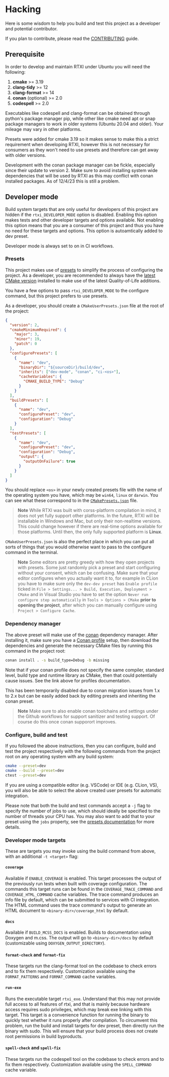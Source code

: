 # Hacking

Here is some wisdom to help you build and test this project as a developer and
potential contributor.

If you plan to contribute, please read the [CONTRIBUTING](CONTRIBUTING.md)
guide.

## Prerequisite

In order to develop and maintain RTXI under Ubuntu you will need the following:

1. **cmake** >= 3.19
2. **clang-tidy** >= 12
3. **clang-format** >= 14
4. **conan** (optional) >= 2.0
5. **codespell** >= 2.0

Executables like codespell and clang-format can be obtained through python's
package manager pip, while other like cmake need apt or snap package managers
to work in older systems (Ubuntu 20.04 and older). Your mileage may vary in 
other platforms.

Presets were added for cmake 3.19 so it makes sense to make this a strict
requirement when developing RTXI, however this is not necessary for consumers
as they won't need to use presets and therefore can get away with older versions.

Development with the conan package manager can be fickle, especially since their
update to version 2. Make sure to avoid installing system wide dependencies that will
be used by RTXI as this may conflict with conan installed packages. As of 12/4/23
this is still a problem.

## Developer mode

Build system targets that are only useful for developers of this project are
hidden if the `rtxi_DEVELOPER_MODE` option is disabled. Enabling this
option makes tests and other developer targets and options available. Not
enabling this option means that you are a consumer of this project and thus you
have no need for these targets and options. This option is autoamtically added to
dev preset.

Developer mode is always set to on in CI workflows.

### Presets

This project makes use of [presets][1] to simplify the process of configuring
the project. As a developer, you are recommended to always have the [latest
CMake version][2] installed to make use of the latest Quality-of-Life
additions.

You have a few options to pass `rtxi_DEVELOPER_MODE` to the configure
command, but this project prefers to use presets.

As a developer, you should create a `CMakeUserPresets.json` file at the root of
the project:

```json
{
  "version": 2,
  "cmakeMinimumRequired": {
    "major": 3,
    "minor": 19,
    "patch": 0
  },
  "configurePresets": [
    {
      "name": "dev",
      "binaryDir": "${sourceDir}/build/dev",
      "inherits": ["dev-mode", "conan", "ci-<os>"],
      "cacheVariables": {
        "CMAKE_BUILD_TYPE": "Debug"
      }
    }
  ],
  "buildPresets": [
    {
      "name": "dev",
      "configurePreset": "dev",
      "configuration": "Debug"
    }
  ],
  "testPresets": [
    {
      "name": "dev",
      "configurePreset": "dev",
      "configuration": "Debug",
      "output": {
        "outputOnFailure": true
      }
    }
  ]
}
```

You should replace `<os>` in your newly created presets file with the name of
the operating system you have, which may be `win64`, `linux` or `darwin`. You
can see what these correspond to in the
[`CMakePresets.json`](CMakePresets.json) file.

> **Note**
> While RTXI was built with corss-platform compilation in mind, it does not yet
> fully support other platforms. In the future, RTXI will be installable in 
> Windows and Mac, but only their non-realtime versions. This could change however
> if there are real-time options available for those platforms. Until then, the
> only fully supported platform is **Linux**.

`CMakeUserPresets.json` is also the perfect place in which you can put all
sorts of things that you would otherwise want to pass to the configure command
in the terminal.

> **Note**
> Some editors are pretty greedy with how they open projects with presets.
> Some just randomly pick a preset and start configuring without your consent,
> which can be confusing. Make sure that your editor configures when you
> actually want it to, for example in CLion you have to make sure only the
> `dev-dev preset` has `Enable profile` ticked in
> `File > Settings... > Build, Execution, Deployment > CMake` and in Visual
> Studio you have to set the option `Never run configure step automatically`
> in `Tools > Options > CMake` **prior to opening the project**, after which
> you can manually configure using `Project > Configure Cache`.

### Dependency manager

The above preset will make use of the [conan][conan] dependency manager. After
installing it, make sure you have a [Conan profile][profile] setup, then
download the dependencies and generate the necessary CMake files by running
this command in the project root:

```sh
conan install . -s build_type=Debug -b missing
```

Note that if your conan profile does not specify the same compiler, standard
level, build type and runtime library as CMake, then that could potentially
cause issues. See the link above for profiles documentation.

This has been temporarily disabled due to conan migration issues from 1.x to 2.x
but can be easily added back by editing presets and inheriting the conan preset.

> **Note**
> Make sure to also enable conan toolchains and settings under the Github workflows
> for support sanitizer and testing support. Of course do this once conan supporort
> improves.

[conan]: https://conan.io/
[profile]: https://docs.conan.io/2/reference/config_files/profiles.html

### Configure, build and test

If you followed the above instructions, then you can configure, build and test
the project respectively with the following commands from the project root on
any operating system with any build system:

```sh
cmake --preset=dev
cmake --build --preset=dev
ctest --preset=dev
```

If you are using a compatible editor (e.g. VSCode) or IDE (e.g. CLion, VS), you
will also be able to select the above created user presets for automatic
integration.

Please note that both the build and test commands accept a `-j` flag to specify
the number of jobs to use, which should ideally be specified to the number of
threads your CPU has. You may also want to add that to your preset using the
`jobs` property, see the [presets documentation][1] for more details.

### Developer mode targets

These are targets you may invoke using the build command from above, with an
additional `-t <target>` flag:

#### `coverage`

Available if `ENABLE_COVERAGE` is enabled. This target processes the output of
the previously run tests when built with coverage configuration. The commands
this target runs can be found in the `COVERAGE_TRACE_COMMAND` and
`COVERAGE_HTML_COMMAND` cache variables. The trace command produces an info
file by default, which can be submitted to services with CI integration. The
HTML command uses the trace command's output to generate an HTML document to
`<binary-dir>/coverage_html` by default.

#### `docs`

Available if `BUILD_MCSS_DOCS` is enabled. Builds to documentation using
Doxygen and m.css. The output will go to `<binary-dir>/docs` by default
(customizable using `DOXYGEN_OUTPUT_DIRECTORY`).

#### `format-check` and `format-fix`

These targets run the clang-format tool on the codebase to check errors and to
fix them respectively. Customization available using the `FORMAT_PATTERNS` and
`FORMAT_COMMAND` cache variables.

#### `run-exe`

Runs the executable target `rtxi_exe`. Understand that this may not
provide full access to all features of rtxi, and that is mainly because 
hardware access requires sudo privileges, which may break exe linking with 
this target. This target is a convenience function for running the binary
to quickly test whether it runs properly after compilation. To circumvent 
this problem, run the build and install targets for dev preset, then directly
run the binary with sudo. This will ensure that your build process does not 
create root permissions in build byproducts.

#### `spell-check` and `spell-fix`

These targets run the codespell tool on the codebase to check errors and to fix
them respectively. Customization available using the `SPELL_COMMAND` cache
variable.

[1]: https://cmake.org/cmake/help/latest/manual/cmake-presets.7.html
[2]: https://cmake.org/download/
